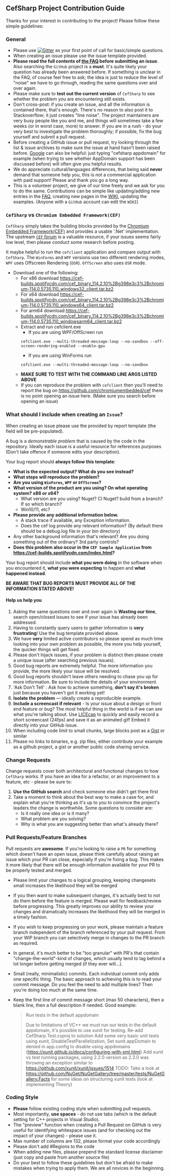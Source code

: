 ## CefSharp Project Contribution Guide
Thanks for your interest in contributing to the project! Please follow these simple guidelines:

### General
- Please use [![Gitter](https://badges.gitter.im/Join%20Chat.svg)](https://gitter.im/cefsharp/CefSharp?utm_source=badge&utm_medium=badge&utm_campaign=pr-badge) as your first point of call for basic/simple questions.
- When creating an issue please use the issue template provided.
- **Please read the full contents of [the FAQ](https://github.com/cefsharp/CefSharp/wiki/Frequently-asked-questions) before submitting an issue**. Also searching the `GitHub` project is a **must**. It's quite likely your question has already been answered before. If something is unclear in the FAQ, of course feel free to ask; the idea is just to reduce the level of "noise" we have to go through, reading the same questions over and over again.
- Please make sure to **test out the current version** of `CefSharp` to see whether the problem you are encountering still exists.
- Don't cross-post: if you create an issue, and all the information is contained there, that's enough. There's no reason to also post it to Stackoverflow; it just creates "line noise". The project maintainers are very busy people like you and me, and things will sometimes take a few weeks (or in worst case, more) to answer. If you are in a rush - do your very best to investigate the problem thoroughly; if possible, fix the bug yourself and submit a pull request.
- Before creating a GitHub issue or pull request, try looking through the list & issue archives to make sure the issue at hand hasn't been raised before. [Google](http://www.google.com) can also be helpful: just typing "cefsharp appdomain" for example (when trying to see whether AppDomain support has been discussed before) will often give you helpful results.
- We do appreciate cultural/languages differences, that being said **never** demand that someone help you, this is not a commercial application with paid support! Please and thank you go a long way.
- This is a volunteer project, we give of our time freely and we ask for you to do the same. Contributions can be simple like updating/adding new entries in the [FAQ](https://github.com/cefsharp/CefSharp/wiki/Frequently-asked-questions), creating new pages in the [WIKI](https://github.com/cefsharp/CefSharp/wiki), updating the examples. (Anyone with a `GitHub` account can edit the `WIKI`)

### `CefSharp` vs `Chromium Embedded Framework(CEF)`

`CefSharp` simply takes the building blocks provided by the [Chromium Embedded Framework(CEF)](https://github.com/chromiumembedded/cef) and provides a usable '.Net' implementation.
The upstream [`CEF` forum](http://magpcss.org/ceforum/) is a valuable resource, if your issues seems fairly low level, then please conduct some research before posting.

It maybe helpful to run the `cefclient` application and compare output with `CefSharp`. The `WinForms` and `WPF` versions use two different rendering modes, `WPF` uses Offscreen Rendering (`OSR`). `OffScreen` also uses `OSR` mode.

  - Download one of the following:
    - For x86 download   https://cef-builds.spotifycdn.com/cef_binary_114.2.10%2Bg398e3c3%2Bchromium-114.0.5735.110_windows32_client.tar.bz2
    - For x64 download   https://cef-builds.spotifycdn.com/cef_binary_114.2.10%2Bg398e3c3%2Bchromium-114.0.5735.110_windows64_client.tar.bz2
	- For arm64 download https://cef-builds.spotifycdn.com/cef_binary_114.2.10%2Bg398e3c3%2Bchromium-114.0.5735.110_windowsarm64_client.tar.bz2
	- Extract and run cefclient.exe
		- If you are using WPF/OffScreen run
		```
		cefclient.exe --multi-threaded-message-loop --no-sandbox --off-screen-rendering-enabled --enable-gpu
		```
		- If you are using WinForms run
		```
		cefclient.exe --multi-threaded-message-loop --no-sandbox
		```
	- **MAKE SURE TO TEST WITH THE COMMAND LINE ARGS LISTED ABOVE**
    - If you can reproduce the problem with `cefclient` then you'll need to report the bug on https://github.com/chromiumembedded/cef there is no point opening an issue here. (Make sure you search before opening an issue)

### What should I include when creating an `Issue`?

When creating an issue please use the provided by report template (the field will be pre-populated).

A bug is a _demonstrable problem_ that is caused by the code in the repository. Ideally each issue is a useful resource for references purposes (Don't take offence if someone edits your description).

Your bug report should **always follow this template**:

- **What is the expected output? What do you see instead?**
- **What steps will reproduce the problem?**
- **Are you using `WinForms`, `WPF` or `OffScreen`?**
- **What version of the product are you using? On what operating system? x86 or x64?**
    - What version are you using? Nuget? CI Nuget? build from a branch? If so which branch?
    - Win10/11, etc?
- **Please provide any additional information below.**
    - A stack trace if available, any Exception information.
    - Does the cef log provide any relevant information? (By default there should be a debug.log file in your bin directory)
- Any other background information that's relevant? Are you doing something out of the ordinary? 3rd party controls?
- **Does this problem also occur in the `CEF Sample Application` from https://cef-builds.spotifycdn.com/index.html?**

Your bug report should include **what you were doing** in the software when you encountered it, **what you were expecting** to happen and **what happened instead**.

**BE AWARE THAT BUG REPORTS MUST PROVIDE ALL OF THE INFORMATION STATED ABOVE!**

#### Help us help you

1. Asking the same questions over and over again is **Wasting our time**, search open/closed issues to see if your issue has already been addressed.
2. Having to constantly query users to gather information is **very frustrating**! Use the bug template provided above.
3. We have **very** limited active contributors so please spend as much time looking into your own problem as possible, the more you help yourself, the quicker things will get fixed.
4. Please don't hijack issues, if your problem is distinct then please create a unique issue (after searching previous issues).
5. Good bug reports are extremely helpful. The more information you provide, the more likely your issue will be resolved.
6. Good bug reports shouldn't leave others needing to chase you up for more information. Be sure to include the
details of your environment.
7. 'Ask Don't Tell' : Ask how to achieve something, **don't say it's broken** just because you haven't got it working yet!
8. **Isolate the problem** &mdash; ideally create a reproducible example.
9. **Include a screencast if relevant** - Is your issue about a design or front end feature or bug? The most helpful thing in the world is if we can *see* what you're talking about. Use [LICEcap](http://www.cockos.com/licecap/) to quickly and easily record a short screencast (24fps) and save it as an animated gif! Embed it directly into your GitHub issue.
10. When including code limit to small chunks, large blocks post as a [Gist](http://gist.github.com/) or similar
11. Please no links to binaries, e.g. zip files, either contribute your example as a github project, a gist or another public code sharing service.

### Change Requests

Change requests cover both architectural and functional changes to how `CefSharp` works. If you have an idea for a refactor, or an improvement to a feature, etc - please be sure to:

1. **Use the GitHub search** and check someone else didn't get there first
2. Take a moment to think about the best way to make a case for, and explain what you're thinking as it's up to you to convince the project's leaders the change is worthwhile. Some questions to consider are:
    - Is it really one idea or is it many?
    - What problem are you solving?
    - Why is what you are suggesting better than what's already there?

### Pull Requests/Feature Branches

Pull requests are **awesome**. If you're looking to raise a `PR` for something which doesn't have an open issue, please think carefully about raising an issue which your PR can close, especially if you're fixing a bug. This makes it more likely that there will be enough information available for your PR to be properly tested and merged.

- Please limit your changes to a logical grouping, keeping changesets small increases the likelihood they will be merged
- If you then want to make subsequent changes, it's actually best to not do them before the feature is merged. Please wait for feedback/review before progressing. This greatly improves our ability to review your changes and dramatically increases the likelihood they will be merged in a timely fashion.
- If you wish to keep progressing on your work, please maintain a feature branch independent of the branch referenced by your pull request. From your WIP branch you can selectively merge in changes to the PR branch as required.
- In general, it's much better to be "too granular" with PR's that contain "change-the-world"-kind of changes, which usually tend to lag behind a lot longer before getting merged (if they ever will...).
- Small (really, minimalistic) commits. Each individual commit only adds one specific thing. The basic approach to achieving this is to read your commit message. Do you feel the need to add multiple lines? Then you're doing too much at the same time.
- Keep the first line of commit message short (max 50 characters), then a blank line, then a full description if needed. Good example:

  > Run tests in the default appdomain
  > 
  > Due to limitations of VC++ we must run our tests in the default appdomain, it's possible to use xunit for testing. Re-add CefSharp.Test.csproj to solution Add some very basic unit tests using xunit, DisableTestParallelization, Set xunit.appDomain to denied in app.config to disable using appdomains (https://xunit.github.io/docs/configuring-with-xml.html) Add xunit vs test running packages, using 2.2.0 version as 2.3.0 was throwing an exception similar to https://github.com/xunit/xunit/issues/1514 TODO: Take a look at https://github.com/NuGet/NuGetGallery/tree/master/tests/NuGetGallery.Facts for some ideas on structuring xunit tests (look at implementing Theory)

### Coding Style
- **Please** follow existing coding style when submitting pull requests.
- Most importantly, **use spaces** - do not use tabs (which is the default setting for C++ projects in Visual Studio).
- The "preview" function when creating a Pull Request on GitHub is very useful for identifying whitespace issues (and for checking out the impact of your changes) - please use it.
- Max number of columns are 132, please format your code accordingly
- Please don't add #Regions to the code
- When adding new files, please prepend the standard license disclaimer (just copy and paste from another source file)
- Do your best to follow these guidelines but don't be afraid to make mistakes when trying to apply them. We are all novices in the beginning.
